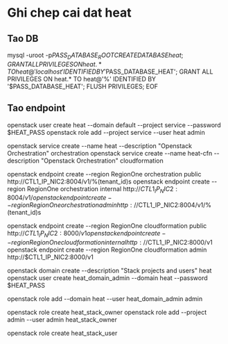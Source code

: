 # Ghi chep cai dat heat

## Tao DB

mysql -uroot -p$PASS_DATABASE_ROOT
CREATE DATABASE heat; 
GRANT ALL PRIVILEGES ON heat.* TO heat@'localhost' IDENTIFIED BY '$PASS_DATABASE_HEAT'; 
GRANT ALL PRIVILEGES ON heat.* TO heat@'%' IDENTIFIED BY '$PASS_DATABASE_HEAT'; 
FLUSH PRIVILEGES;
EOF


## Tao endpoint

openstack user create heat --domain default --project service --password $HEAT_PASS
openstack role add --project service --user heat admin

openstack service create --name heat --description "Openstack Orchestration" orchestration
openstack service create --name heat-cfn --description "Openstack Orchestration" cloudformation

openstack endpoint create --region RegionOne orchestration public http://CTL1_IP_NIC2:8004/v1/%\(tenant_id\)s
openstack endpoint create --region RegionOne orchestration internal http://$CTL1_IP_NIC2:8004/v1/%\(tenant_id\)s
openstack endpoint create --region RegionOne orchestration admin http://$CTL1_IP_NIC2:8004/v1/%\(tenant_id\)s
 
openstack endpoint create --region RegionOne cloudformation public http://$CTL1_IP_NIC2:8000/v1
openstack endpoint create --region RegionOne cloudformation internal http://$CTL1_IP_NIC2:8000/v1
openstack endpoint create --region RegionOne cloudformation admin http://$CTL1_IP_NIC2:8000/v1

openstack domain create --description "Stack projects and users" heat
openstack user create heat_domain_admin --domain heat --password $HEAT_PASS

openstack role add --domain heat --user heat_domain_admin admin

openstack role create heat_stack_owner
openstack role add --project admin --user admin heat_stack_owner

openstack role create heat_stack_user
